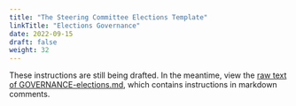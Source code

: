 ```yaml
---
title: "The Steering Committee Elections Template"
linkTitle: "Elections Governance"
date: 2022-09-15
draft: false
weight: 32
---
```


These instructions are still being drafted.  In the meantime, view the
[raw text of GOVERNANCE-elections.md](https://raw.githubusercontent.com/cncf/project-template/main/GOVERNANCE-elections.md),
 which contains instructions in markdown comments.
